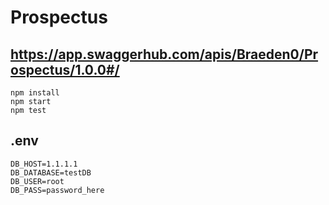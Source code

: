 # Prospectus

## https://app.swaggerhub.com/apis/Braeden0/Prospectus/1.0.0#/

```
npm install
npm start
npm test
```


## .env
```
DB_HOST=1.1.1.1
DB_DATABASE=testDB
DB_USER=root
DB_PASS=password_here
```